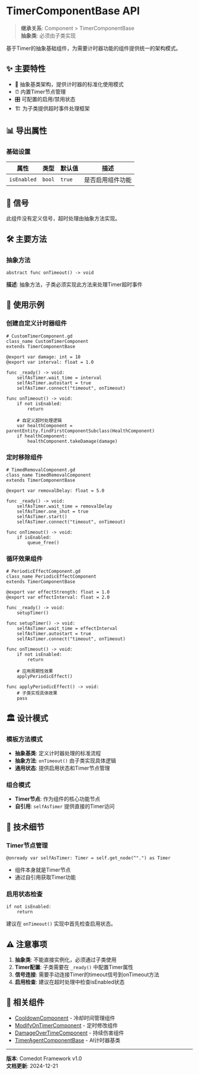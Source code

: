 # TimerComponentBase API

> **继承关系**: Component > TimerComponentBase  
> **抽象类**: 必须由子类实现

基于Timer的抽象基础组件，为需要计时器功能的组件提供统一的架构模式。

## ✨ 主要特性

- 🔧 抽象基类架构，提供计时器的标准化使用模式
- ⏰ 内置Timer节点管理
- 🎛️ 可配置的启用/禁用状态
- 🏗️ 为子类提供超时事件处理框架

## 📊 导出属性

### 基础设置
| 属性 | 类型 | 默认值 | 描述 |
|------|------|--------|------|
| `isEnabled` | `bool` | `true` | 是否启用组件功能 |

## 📡 信号

此组件没有定义信号，超时处理由抽象方法实现。

## 🛠️ 主要方法

### 抽象方法
```gdscript
abstract func onTimeout() -> void
```
**描述**: 抽象方法，子类必须实现此方法来处理Timer超时事件

## 🎯 使用示例

### 创建自定义计时器组件

```gdscript
# CustomTimerComponent.gd
class_name CustomTimerComponent
extends TimerComponentBase

@export var damage: int = 10
@export var interval: float = 1.0

func _ready() -> void:
    selfAsTimer.wait_time = interval
    selfAsTimer.autostart = true
    selfAsTimer.connect("timeout", onTimeout)

func onTimeout() -> void:
    if not isEnabled:
        return
    
    # 自定义超时处理逻辑
    var healthComponent = parentEntity.findFirstComponentSubclass(HealthComponent)
    if healthComponent:
        healthComponent.takeDamage(damage)
```

### 定时移除组件

```gdscript
# TimedRemovalComponent.gd
class_name TimedRemovalComponent
extends TimerComponentBase

@export var removalDelay: float = 5.0

func _ready() -> void:
    selfAsTimer.wait_time = removalDelay
    selfAsTimer.one_shot = true
    selfAsTimer.start()
    selfAsTimer.connect("timeout", onTimeout)

func onTimeout() -> void:
    if isEnabled:
        queue_free()
```

### 循环效果组件

```gdscript
# PeriodicEffectComponent.gd
class_name PeriodicEffectComponent
extends TimerComponentBase

@export var effectStrength: float = 1.0
@export var effectInterval: float = 2.0

func _ready() -> void:
    setupTimer()

func setupTimer() -> void:
    selfAsTimer.wait_time = effectInterval
    selfAsTimer.autostart = true
    selfAsTimer.connect("timeout", onTimeout)

func onTimeout() -> void:
    if not isEnabled:
        return
    
    # 应用周期性效果
    applyPeriodicEffect()

func applyPeriodicEffect() -> void:
    # 子类实现具体效果
    pass
```

## 🏛️ 设计模式

### 模板方法模式
- **抽象基类**: 定义计时器处理的标准流程
- **抽象方法**: `onTimeout()` 由子类实现具体逻辑
- **通用状态**: 提供启用状态和Timer节点管理

### 组合模式
- **Timer节点**: 作为组件的核心功能节点
- **自引用**: `selfAsTimer` 提供直接的Timer访问

## 🔧 技术细节

### Timer节点管理
```gdscript
@onready var selfAsTimer: Timer = self.get_node(^".") as Timer
```
- 组件本身就是Timer节点
- 通过自引用获取Timer功能

### 启用状态检查
```gdscript
if not isEnabled:
    return
```
建议在 `onTimeout()` 实现中首先检查启用状态。

## ⚠️ 注意事项

1. **抽象类**: 不能直接实例化，必须通过子类使用
2. **Timer配置**: 子类需要在 `_ready()` 中配置Timer属性
3. **信号连接**: 需要手动连接Timer的timeout信号到onTimeout方法
4. **启用检查**: 建议在超时处理中检查isEnabled状态

## 🔗 相关组件

- [CooldownComponent](CooldownComponent.md) - 冷却时间管理组件
- [ModifyOnTimerComponent](ModifyOnTimerComponent.md) - 定时修改组件
- [DamageOverTimeComponent](../Combat/DamageOverTimeComponent.md) - 持续伤害组件
- [TimerAgentComponentBase](../AI/TimerAgentComponentBase.md) - AI计时器基类

---

**版本**: Comedot Framework v1.0  
**文档更新**: 2024-12-21 